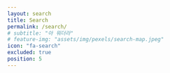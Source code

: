 ```yaml
---
layout: search
title: Search
permalink: /search/
# subtitle: "아 뭐더라"
# feature-img: "assets/img/pexels/search-map.jpeg"
icon: "fa-search"
excluded: true
position: 5
---
```


